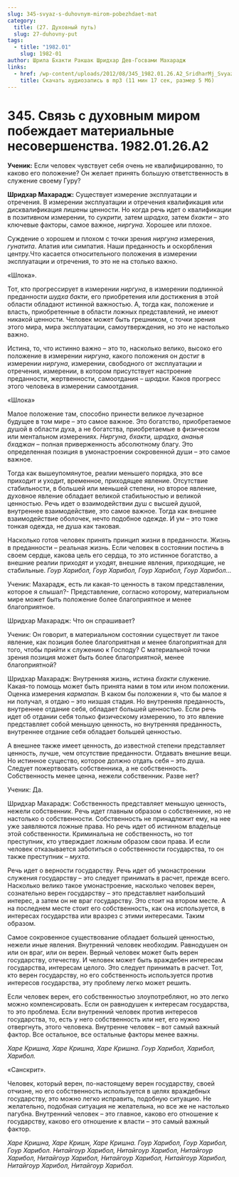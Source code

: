 ```yaml
---
slug: 345-svyaz-s-duhovnym-mirom-pobezhdaet-mat
category:
  title: (27. Духовный путь)
  slug: 27-duhovny-put
tags:
  - title: "1982.01"
    slug: 1982-01
author: Шрила Бхакти Ракшак Шридхар Дев-Госвами Махарадж
links:
  - href: /wp-content/uploads/2012/08/345_1982.01.26.A2_SridharMj_Svyaz_s_duhovnym_mirom_pobejdaet_materialnye_nesovershenstva.mp3
    title: Скачать аудиозапись в mp3 (11 мин 17 сек, размер 5 Мб)
---
```


# 345. Связь с духовным миром побеждает материальные несовершенства. 1982.01.26.A2

**Ученик:** Если человек чувствует себя очень не квалифицированно, то каково его положение? Он желает принять большую ответственность в служение своему Гуру?

**Шридхар Махарадж:** Существует измерение эксплуатации и отречения. В измерении эксплуатации и отречения квалификация или дисквалификация лишены ценности. Но когда речь идет о квалификации в позитивном измерении, то *сукрити,* затем *шрадха,* затем *бхакти* – это ключевые факторы, самое важное, *ниргуна.* Хорошее или плохое.

Суждение о хорошем и плохом с точки зрения *ниргуна* измерения, *гунатита*. Апатия или симпатия. Наши преданность и оскорбления центру.Что касается относительного положения в измерении эксплуатации и отречения, то это не на столько важно.

«Шлока».

Тот, кто прогрессирует в измерении *ниргуна*, в измерении подлинной преданности *шудха бакти*, его приобретения или достижения в этой области обладают истинной важностью. А, тогда как, положение и власть, приобретенные в области ложных представлений, не имеют никакой ценности. Человек может быть грешником, с точки зрения этого мира, мира эксплуатации, самоутверждения, но это не настолько важно.

Истина, то, что истинно важно – это то, насколько велико, высоко его положение в измерении *ниргуна*, какого положения он достиг в измерении *ниргуна*, измерении, свободного от эксплуатации и отречения, измерении, в котором присутствует настроение преданности, жертвенности, самоотдания – *шрадхи.* Каков прогресс этого человека в измерении самоотдания.

«Шлока»

Малое положение там, способно принести великое лучезарное будущее в том мире – это самое важное. Это богатство, приобретаемое душой в области духа, а не богатства, приобретаемые в физическом или ментальном измерениях. *Ниргуна, бхакти, шрадха, ананья бхаджан* – полная приверженность абсолютному благу. Это определенная позиция в умонастроении сокровенной души – это самое важное.

Тогда как вышеупомянутое, реалии меньшего порядка, это все приходит и уходит, временное, приходящее явление. Отсутствие стабильности, в большей или меньшей степени, но второе явление, духовное явление обладает великой стабильностью и великой ценностью. Речь идет о взаимодействии душ с высшей душой, внутреннее взаимодействие, это самое важное. Тогда как внешнее взаимодействие оболочек, нечто подобное одежде. И ум – это тоже тонкая одежда, не душа как таковая.

Насколько готов человек принять принцип жизни в преданности. Жизнь в преданности – реальная жизнь. Если человек в состоянии постичь в своем сердце, какова цель его сердца, то это истинное богатство, а внешние реалии приходят и уходят, внешние явления, приходящие, не стабильные. *Гоур Харибол, Гоур Харибол, Гоур Харибол, Гоур Харибол…*

Ученик: Махарадж, есть ли какая-то ценность в таком представлении, которое я слышал?- Представление, согласно которому, материальном мире может быть положение более благоприятное и менее благоприятное.

Шридхар Махарадж: Что он спрашивает?

Ученик: Он говорит, в материальном состоянии существует ли такое явление, как позиция более благоприятная и менее благоприятная для того, чтобы прийти к служению к Господу? С материальной точки зрения позиция может быть более благоприятной, менее благоприятной?

Шридхар Махарадж: Внутренняя жизнь, истина *бхакти* служение. Какая-то помощь может быть принята нами в том или ином положении. Оценка измерения *кармапан.* В каком бы положении я, что бы малое я ни получал, я отдаю – это низшая стадия. Но внутренняя преданность, внутреннее отдание себя, обладает большей ценностью. Если речь идет об отдании себя только физическому измерению, то это явление представляет собой меньшую ценность, но внутренняя преданность, внутреннее отдание себя обладает большей ценностью.

А внешнее также имеет ценность, до известной степени представляет ценность, лучше, чем отсутствие преданности. Отдавать внешние вещи. Но истинное существо, которое должно отдать себя – это душа. Следует пожертвовать собственника, а не собственность. Собственность менее ценна, нежели собственник. Разве нет?

Ученик: Да.

Шридхар Махарадж: Собственность представляет меньшую ценность, нежели собственник. Речь идет главным образом о собственнике, но не настолько о собственности. Собственность не принадлежит ему, на нее уже заявляются ложные права. Но речь идет об истинном владельце этой собственности. Криминальна не собственность, но тот преступник, кто утверждает ложным образом свои права. И если человек отказывается заботиться о собственности государства, то он также преступник – *мухта.*

Речь идет о верности государству. Речь идет об умонастроении служения государству – это следует принимать в расчет, прежде всего. Насколько велико такое умонастроение, насколько человек верен, сознательно верен государству – это представляет наибольший интерес, а затем он не враг государству. Это стоит на втором месте. А на последнем месте стоит его собственность, как она используется, в интересах государства или вразрез с этими интересами. Таким образом.

Самое сокровенное существование обладает большей ценностью, нежели иные явления. Внутренний человек необходим. Равнодушен он или он враг, или он верен. Верный человек может быть верен государству, отечеству. И человек может быть враждебен интересам государства, интересам целого. Это следует принимать в расчет. Тот, кто верен государству, но его собственность используется против интересов государства, эту проблему легко может решить.

Если человек верен, его собственностью злоупотребляют, но это легко можно компенсировать. Если он равнодушен к интересам государства, то это проблема. Если внутренний человек против интересов государства, то, есть у него собственность или нет, его нужно отвергнуть, этого человека. Внутренне человек – вот самый важный фактор. Все остальное, все остальные факторы менее важны.

*Харе Кришна, Харе Кришна, Харе Кришна. Гоур Харибол, Харибол, Харибол.*

«Санскрит».

Человек, который верен, по-настоящему верен государству, своей отчизне, но его собственность используется в целях враждебных государству, это можно легко исправить, подобную ситуацию. Не желательно, подобная ситуация не желательна, но все же не настолько пагубна. Внутренний человек – это главное, каково его отношение к государству, каково его отношение к власти – это самый важный фактор.

*Харе Кришна, Харе Кришн, Харе Кришна. Гоур Харибол, Гоур Харибол, Гоур Харибол. Нитайгоур Харибол, Нитайгоур Харибол, Нитайгоур Харибол, Нитайгоур Харибол, Нитайгоур Харибол, Нитайгоур Харибол, Нитайгоур Харибол, Нитайгоур Харибол.*

